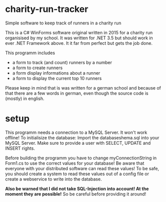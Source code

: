 # charity-run-tracker
Simple software to keep track of runners in a charity run

This is a C# WinForms software original written in 2015 for a charity run organisised by my school.
It was written for .NET 3.5 but should work in ever .NET Framework above.
It it far from perfect but gets the job done.

This programm includes
 * a form to track (and count) runners by a number
 * a form to create runners
 * a form display informations about a runner
 * a form to display the current top 10 runners


Please keep in mind that is was written for a german school and because of that there are a few words in german, even though the source code is (mostly) in english.

# setup
This programm needs a connection to a MySQL Server. It won't work offline!
To initialisize the database: Import the databaseshema.sql into your MySQL Server.
Make sure to provide a user with SELECT, UPDATE and INSERT rights.

Before building the programm you have to change myConnectionString in Form1.cs to use the correct values for your database!
Be aware that everyone with your distributed software can read these values!
To be safe, you should create a system to read these values out of a config file or create a webservice to write into the database.

**Also be warned that I did not take SQL-Injection into account! At the moment they are possible!**
So be careful before providing it around!
